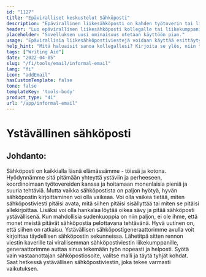 ```yaml
---
id: "1127"
title: "Epäviralliset keskustelut Sähköposti"
description: "Epävirallinen liikesähköposti on kahden työtoverin tai liikekumppanin välinen sähköpostiviesti, joka ei ole liian virallinen. Se on tapa rakentaa suhdetta ja luoda suhde sähköpostiviestin vastaanottajaan."
header: "Luo epävirallinen liikesähköposti kollegalle tai liikekumppanille."
placeholder: "Sovelluksen uusi ominaisuus otetaan käyttöön pian."
usage: "Epävirallisia liikesähköpostiviestejä voidaan käyttää esittäytymiseen uudelle kollegalle tai liikekumppanille. Niitä voidaan käyttää myös rakentamaan suhdetta jo tapaamasi henkilön kanssa."
help_hint: "Mitä haluaisit sanoa kollegallesi? Kirjoita se ylös, niin teemme siitä epävirallisen liikesähköpostin."
tags: ["Writing Aid"]
date: "2022-04-05"
slug: "/fi/tools/email/informal-email"
lang: "fi"
icon: "addEmail"
hasCustomTemplate: false
tone: false
templateKey: 'tools-body'
product_type: "41"
url: "/app/informal-email"
---
```


# Ystävällinen sähköposti

## Johdanto:

Sähköposti on kaikkialla läsnä elämässämme - töissä ja kotona. Hyödynnämme sitä pitämään yhteyttä ystäviin ja perheeseen, koordinoimaan työtovereiden kanssa ja hoitamaan monenlaisia pieniä ja suuria tehtäviä. Mutta vaikka sähköpostista on paljon hyötyä, hyvän sähköpostin kirjoittaminen voi olla vaikeaa. Voi olla vaikea tietää, miten sähköpostiviesti pitäisi avata, mitä siihen pitäisi sisällyttää tai miten se pitäisi allekirjoittaa. Lisäksi voi olla hankalaa löytää oikea sävy ja pitää sähköposti ystävällisenä. Kun mahdollisia sudenkuoppia on niin paljon, ei ole ihme, että monet meistä pitävät sähköpostia pelottavana tehtävänä. Hyvä uutinen on, että siihen on ratkaisu. Ystävällisen sähköpostigeneraattorimme avulla voit kirjoittaa täydellisen sähköpostin sekunneissa. Lähetitpä sitten rennon viestin kaverille tai virallisemman sähköpostiviestin liikekumppanille, generaattorimme auttaa sinua tekemään työn nopeasti ja helposti. Syötä vain vastaanottajan sähköpostiosoite, valitse malli ja täytä tyhjät kohdat. Saat hetkessä ystävällisen sähköpostiviestin, joka tekee varmasti vaikutuksen.
